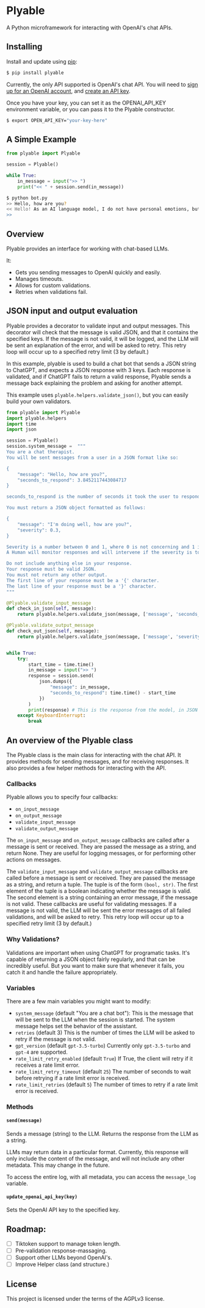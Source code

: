 # Plyable

A Python microframework for interacting with OpenAI's chat APIs.

## Installing

Install and update using [pip](https://pip.pypa.io/en/stable/quickstart/):

```bash
$ pip install plyable
```

Currently, the only API supported is OpenAI's chat API.  You will need to [sign up for an OpenAI account](https://beta.openai.com/), and [create an API key](https://beta.openai.com/account/api-keys).

Once you have your key, you can set it as the OPENAI_API_KEY environment variable, or you can pass it to the Plyable constructor.

```bash
$ export OPEN_API_KEY="your-key-here"
```

## A Simple Example

```python
from plyable import Plyable

session = Plyable()

while True:
    in_message = input(">> ")
    print("<< " + session.send(in_message))
```

```bash
$ python bot.py
>> Hello, how are you?
<< Hello! As an AI language model, I do not have personal emotions, but I am functioning properly and ready to assist you. How may I help you today?
>>
```

## Overview

Plyable provides an interface for working with chat-based LLMs.

It:
 - Gets you sending messages to OpenAI quickly and easily.
 - Manages timeouts.
 - Allows for custom validations.
 - Retries when validations fail.

## JSON input and output evaluation

Plyable provides a decorator to validate input and output messages. This decorator will check that the message is valid JSON, and that it contains the specified keys. If the message is not valid, it will be logged, and the LLM will be sent an explanation of the error, and will be asked to retry.  This retry loop will occur up to a specified retry limit (3 by default.)

In this example, plyable is used to build a chat bot that sends a JSON string to ChatGPT, and expects a JSON response with 3 keys.  Each response is validated, and if ChatGPT fails to return a valid response, Plyable sends a message back explaining the problem and asking for another attempt.

This example uses `plyable.helpers.validate_json()`, but you can easily build your own validators.

```python
from plyable import Plyable
import plyable.helpers
import time
import json

session = Plyable()
session.system_message =  """
You are a chat therapist.
You will be sent messages from a user in a JSON format like so:

{
    "message": "Hello, how are you?",
    "seconds_to_respond": 3.8452117443084717
}

seconds_to_respond is the number of seconds it took the user to respond to the message.

You must return a JSON object formatted as follows:

{
    "message": "I'm doing well, how are you?",
    "severity": 0.3,
}

Severity is a number between 0 and 1, where 0 is not concerning and 1 is very concerning.
A Human will monitor responses and will intervene if the severity is too high.

Do not include anything else in your response.
Your response must be valid JSON.
You must not return any other output.
The first line of your response must be a '{' character.
The last line of your response must be a '}' character.
"""

@Plyable.validate_input_message
def check_in_json(self, message):
    return plyable.helpers.validate_json(message, ['message', 'seconds_to_respond'], log=True)

@Plyable.validate_output_message
def check_out_json(self, message):
    return plyable.helpers.validate_json(message, ['message', 'severity'], log=True)


while True:
    try:
        start_time = time.time()
        in_message = input(">> ")
        response = session.send(
            json.dumps({
                "message": in_message,
                "seconds_to_respond": time.time() - start_time
            })
        )
        print(response) # This is the response from the model, in JSON format
    except KeyboardInterrupt:
        break
```

## An overview of the Plyable class

The Plyable class is the main class for interacting with the chat API.  It provides methods for sending messages, and for receiving responses.  It also provides a few helper methods for interacting with the API.

### Callbacks

Plyable allows you to specify four callbacks:

 - `on_input_message`
 - `on_output_message`
 - `validate_input_message`
 - `validate_output_message`

The `on_input_message` and `on_output_message` callbacks are called after a message is sent or received.  They are passed the message as a string, and return None. They are useful for logging messages, or for performing other actions on messages.

The `validate_input_message` and `validate_output_message` callbacks are called before a message is sent or received.  They are passed the message as a string, and return a tuple. The tuple is of the form `(bool, str)`.  The first element of the tuple is a boolean indicating whether the message is valid.  The second element is a string containing an error message, if the message is not valid.  These callbacks are useful for validating messages.  If a message is not valid, the LLM will be sent the error messages of all failed validations, and will be asked to retry.  This retry loop will occur up to a specified retry limit (3 by default.)

### Why Validations?

Validations are important when using ChatGPT for programatic tasks. It's capable of returning a JSON object fairly regularly, and that can be incredibly useful.  But you want to make sure that whenever it fails, you catch it and handle the failure appropriately.

### Variables

There are a few main variables you might want to modify:

 - `system_message` (default "You are a chat bot"): This is the message that will be sent to the LLM when the session is started.  The system message helps set the behavior of the assistant.
 - `retries` (default 3) This is the number of times the LLM will be asked to retry if the message is not valid.
 - `gpt_version` (default `gpt-3.5-turbo`) Currently only `gpt-3.5-turbo` and `gpt-4` are supported.
 - `rate_limit_retry_enabled` (default `True`) If True, the client will retry if it receives a rate limit error.
 - `rate_limit_retry_timeout` (default `25`) The number of seconds to wait before retrying if a rate limit error is received.
 - `rate_limit_retries` (default `5`) The number of times to retry if a rate limit error is received.

### Methods

#### `send(message)`

Sends a message (string) to the LLM.  Returns the response from the LLM as a string.

LLMs may return data in a particular format.  Currently, this response will only include the content of the message, and will not include any other metadata.  This may change in the future.

To access the entire log, with all metadata, you can access the `message_log` variable.

#### `update_openai_api_key(key)`

Sets the OpenAI API key to the specified key.

## Roadmap:

 - [ ] Tiktoken support to manage token length.
 - [ ] Pre-validation response-massaging.
 - [ ] Support other LLMs beyond OpenAI's.
 - [ ] Improve Helper class (and structure.)

## License

This project is licensed under the terms of the AGPLv3 license.
